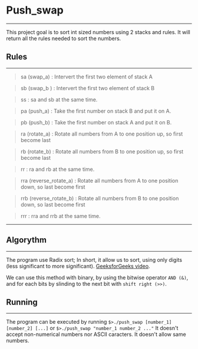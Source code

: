# Push_swap
---

This project goal is to sort int sized numbers using 2 stacks and rules.
It will return all the rules needed to sort the numbers.

## Rules
---
>sa (swap_a) : Intervert the first two element of stack A

>sb (swap_b ) : Intervert the first two element of stack B

>ss : sa and sb at the same time.

>pa (push_a) : Take the first number on stack B and put it on A.

>pb (push_b) : Take the first number on stack A and put it on B.

>ra (rotate_a) : Rotate all numbers from A to one position up, so first become last

>rb (rotate_b) : Rotate all numbers from B to one position up, so first become last

>rr : ra and rb at the same time.

>rra (reverse_rotate_a) : Rotate all numbers from A to one position down, so last become first

>rrb (reverse_rotate_b) : Rotate all numbers from B to one position down, so last become first

>rrr : rra and rrb at the same time.

---
## Algorythm

---
The program use Radix sort; In short, it allow us to sort, using only digits (less significant to more significant).
[GeeksforGeeks video](https://youtu.be/nu4gDuFabIM).

We can use this method with binary, by using the bitwise operator `AND (&)`, and for each bits by slinding to the next bit with `shift right (>>)`.

## Running

---
The program can be executed by running `$>./push_swap [number_1] [number_2] [...]` or  `$>./push_swap "number_1 number_2 ..."`
It doesn't accept non-numerical numbers nor ASCII caracters. It doesn't allow same numbers.
